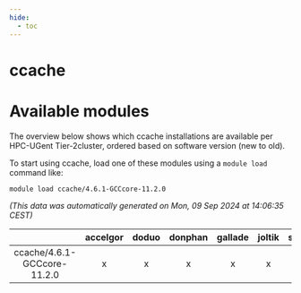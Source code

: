 ```yaml
---
hide:
  - toc
---
```


ccache
======

# Available modules


The overview below shows which ccache installations are available per HPC-UGent Tier-2cluster, ordered based on software version (new to old).

To start using ccache, load one of these modules using a `module load` command like:

```shell
module load ccache/4.6.1-GCCcore-11.2.0
```

*(This data was automatically generated on Mon, 09 Sep 2024 at 14:06:35 CEST)*  

| |accelgor|doduo|donphan|gallade|joltik|shinx|skitty|
| :---: | :---: | :---: | :---: | :---: | :---: | :---: | :---: |
|ccache/4.6.1-GCCcore-11.2.0|x|x|x|x|x|-|x|

